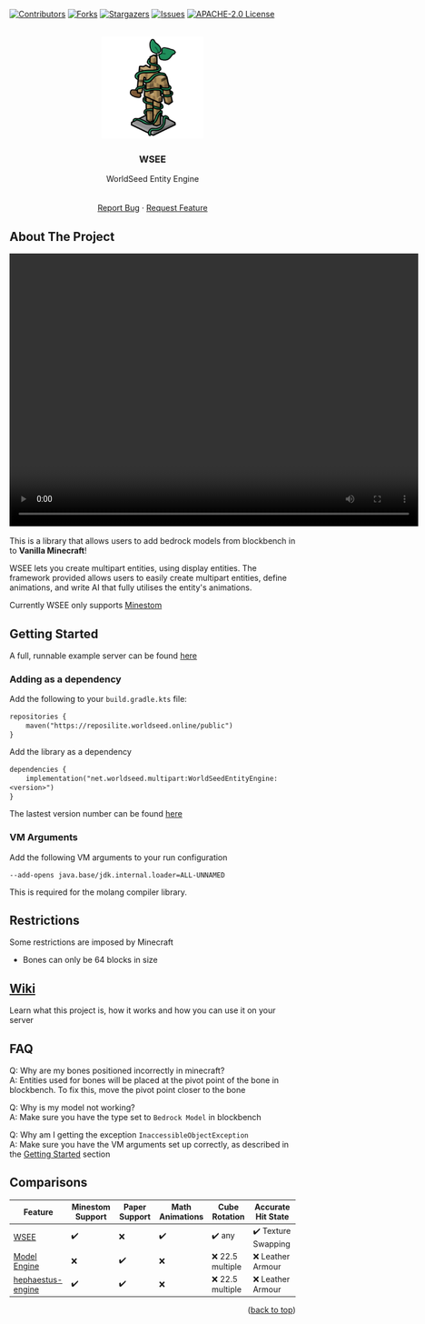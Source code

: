 
<div id="top"></div>

<!-- PROJECT SHIELDS -->
<!--
*** I'm using markdown "reference style" links for readability.
*** Reference links are enclosed in brackets [ ] instead of parentheses ( ).
*** See the bottom of this document for the declaration of the reference variables
*** for contributors-url, forks-url, etc. This is an optional, concise syntax you may use.
*** https://www.markdownguide.org/basic-syntax/#reference-style-links
-->
[![Contributors][contributors-shield]][contributors-url]
[![Forks][forks-shield]][forks-url]
[![Stargazers][stars-shield]][stars-url]
[![Issues][issues-shield]][issues-url]
[![APACHE-2.0 License][license-shield]][license-url]

<!-- PROJECT LOGO -->
<br />
<div align="center">
  <a href="https://github.com/AtlasEngineCa/WorldSeedEntityEngine">
    <img src=".github/icon.png" alt="Logo" width="180" height="180">
  </a>

  <h3 align="center">WSEE</h3>

  <p align="center">
    WorldSeed Entity Engine
    <br />
    <br />
    <br />
    <a href="https://github.com/AtlasEngineCa/WorldSeedEntityEngine/issues">Report Bug</a>
    ·
    <a href="https://github.com/AtlasEngineCa/WorldSeedEntityEngine/issues">Request Feature</a>
  </p>
</div>

<!-- ABOUT THE PROJECT -->
## About The Project
<div align="center">
  <a href="https://github.com/AtlasEngineCa/WorldSeedEntityEngine">
    <video loop width="720" height="480" autoplay>
      <source src=".github/hitbox.mp4" type="video/mp4">
      Your browser does not support the video tag.
    </video> 
  </a>
  </div>

This is a library that allows users to add bedrock models from blockbench in to **Vanilla Minecraft**!

WSEE lets you create multipart entities, using display entities.
The framework provided allows users to easily create multipart entities, define animations, and write AI that fully utilises the entity's animations.

Currently WSEE only supports [Minestom](https://github.com/Minestom/Minestom)

<!-- GETTING STARTED -->
## Getting Started

A full, runnable example server can be found [here](https://github.com/AtlasEngineCa/WorldSeedEntityEngine/tree/master/src/test/java)

### Adding as a dependency

Add the following to your `build.gradle.kts` file:

```
repositories {
    maven("https://reposilite.worldseed.online/public")
}
```

Add the library as a dependency
```
dependencies {
    implementation("net.worldseed.multipart:WorldSeedEntityEngine:<version>")
}
```

The lastest version number can be found [here](https://reposilite.worldseed.online/#/public/net/worldseed/multipart/WorldSeedEntityEngine)

### VM Arguments

Add the following VM arguments to your run configuration

```
--add-opens java.base/jdk.internal.loader=ALL-UNNAMED
```

This is required for the molang compiler library.

## Restrictions

Some restrictions are imposed by Minecraft
- Bones can only be 64 blocks in size

## [Wiki](https://github.com/AtlasEngineCa/WorldSeedEntityEngine/wiki)
Learn what this project is, how it works and how you can use it on your server

## FAQ

Q: Why are my bones positioned incorrectly in minecraft?\
A: Entities used for bones will be placed at the pivot point of the bone in blockbench. To fix this, move the pivot point closer to the bone

Q: Why is my model not working?\
A: Make sure you have the type set to `Bedrock Model` in blockbench

Q: Why am I getting the exception `InaccessibleObjectException`\
A: Make sure you have the VM arguments set up correctly, as described in the [Getting Started](#getting-started) section

## Comparisons
| Feature                                                                                                                          | Minestom Support | Paper Support | Math Animations | Cube Rotation   | Accurate Hit State  |
|----------------------------------------------------------------------------------------------------------------------------------|------------------|---------------|----------------|-----------------|---------------------|
| [WSEE](https://github.com/AtlasEngineCa/WorldSeedEntityEngine)                                                                   | ✔️               | ❌            | ✔️             | ✔️ any          | ✔️ Texture Swapping |
| [Model Engine](https://mythiccraft.io/index.php?resources/model-engine%E2%80%94ultimate-entity-model-manager-1-16-5-1-20-4.389/) | ️❌              | ✔️            | ❌             | ❌ 22.5 multiple | ❌ Leather Armour    |
| [hephaestus-engine](https://github.com/unnamed/hephaestus-engine)                                                                | ✔️               | ✔️            | ❌              | ❌ 22.5 multiple | ❌ Leather Armour    |

<p align="right">(<a href="#top">back to top</a>)</p>

<!-- MARKDOWN LINKS & IMAGES -->
<!-- https://www.markdownguide.org/basic-syntax/#reference-style-links -->
[contributors-shield]: https://img.shields.io/github/contributors/AtlasEngineCa/WorldSeedEntityEngine.svg?style=for-the-badge
[contributors-url]: https://github.com/AtlasEngineCa/WorldSeedEntityEngine/graphs/contributors
[forks-shield]: https://img.shields.io/github/forks/AtlasEngineCa/WorldSeedEntityEngine.svg?style=for-the-badge
[forks-url]: https://github.com/othneildrew/Best-README-Template/network/members
[stars-shield]: https://img.shields.io/github/stars/AtlasEngineCa/WorldSeedEntityEngine.svg?style=for-the-badge
[stars-url]: https://github.com/AtlasEngineCa/WorldSeedEntityEngine/stargazers
[issues-shield]: https://img.shields.io/github/issues/AtlasEngineCa/WorldSeedEntityEngine.svg?style=for-the-badge
[issues-url]: https://github.com/AtlasEngineCa/WorldSeedEntityEngine/issues
[license-shield]: https://img.shields.io/github/license/AtlasEngineCa/WorldSeedEntityEngine?style=for-the-badge
[license-url]: https://github.com/AtlasEngineCa/WorldSeedEntityEngine/blob/master/LICENSE
